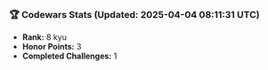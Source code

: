 ### 🏆 Codewars Stats (Updated: 2025-04-04 08:11:31 UTC)

- **Rank:** 8 kyu
- **Honor Points:** 3
- **Completed Challenges:** 1
